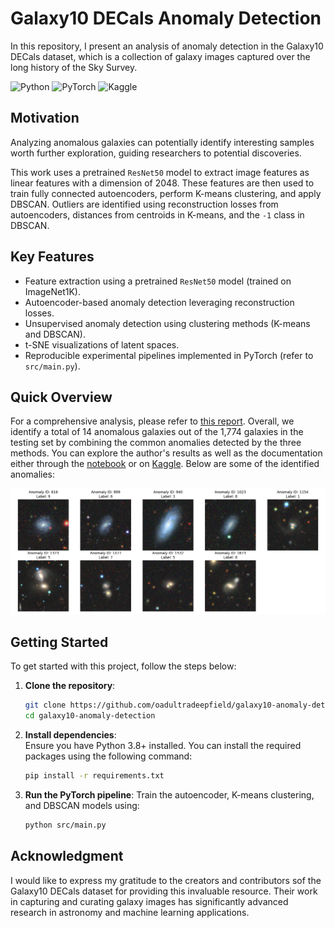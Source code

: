 # Galaxy10 DECals Anomaly Detection

In this repository, I present an analysis of anomaly detection in the Galaxy10 DECals dataset, which is a collection of galaxy images captured over the long history of the Sky Survey.

![Python](https://img.shields.io/badge/python-3670A0?style=for-the-badge&logo=python&logoColor=ffdd54)
![PyTorch](https://img.shields.io/badge/PyTorch-%23EE4C2C.svg?style=for-the-badge&logo=PyTorch&logoColor=white)
![Kaggle](https://img.shields.io/badge/Kaggle-035a7d?style=for-the-badge&logo=kaggle&logoColor=white)

## Motivation

Analyzing anomalous galaxies can potentially identify interesting samples worth further exploration, guiding researchers to potential discoveries.

This work uses a pretrained `ResNet50` model to extract image features as linear features with a dimension of $2048$. These features are then used to train fully connected autoencoders, perform K-means clustering, and apply DBSCAN. Outliers are identified using reconstruction losses from autoencoders, distances from centroids in K-means, and the `-1` class in DBSCAN.

## Key Features

- Feature extraction using a pretrained `ResNet50` model (trained on ImageNet1K).
- Autoencoder-based anomaly detection leveraging reconstruction losses.
- Unsupervised anomaly detection using clustering methods (K-means and DBSCAN).
- t-SNE visualizations of latent spaces.
- Reproducible experimental pipelines implemented in PyTorch (refer to `src/main.py`).

## Quick Overview

For a comprehensive analysis, please refer to [this report](/reports/results.md). Overall, we identify a total of 14 anomalous galaxies out of the 1,774 galaxies in the testing set by combining the common anomalies detected by the three methods. You can explore the author's results as well as the documentation either through the [notebook](/galaxy10-anomaly-detection.ipynb) or on [Kaggle](https://www.kaggle.com/code/psrisukhawasu/galaxy10-anomaly-detection). Below are some of the identified anomalies:

![Galaxies Flagged As Anomalies](/reports/figures/sampled_anomalies.png)

## Getting Started

To get started with this project, follow the steps below:

1. **Clone the repository**:

   ```bash
   git clone https://github.com/oadultradeepfield/galaxy10-anomaly-detection.git
   cd galaxy10-anomaly-detection
   ```

2. **Install dependencies**:  
   Ensure you have Python 3.8+ installed. You can install the required packages using the following command:

   ```bash
   pip install -r requirements.txt
   ```

3. **Run the PyTorch pipeline**:
   Train the autoencoder, K-means clustering, and DBSCAN models using:

   ```bash
   python src/main.py
   ```

## Acknowledgment

I would like to express my gratitude to the creators and contributors sof the Galaxy10 DECals dataset for providing this invaluable resource. Their work in capturing and curating galaxy images has significantly advanced research in astronomy and machine learning applications.
